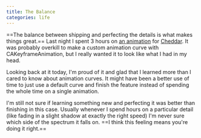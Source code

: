 ```yaml
---
title: The Balance
categories: life
---
```


==The balance between shipping and perfecting the details is what makes things great.== Last night I spent 3 hours on [an animation](http://soff.me/GgZM) for [Cheddar](http://cheddarapp.com). It was probably overkill to make a custom animation curve with CAKeyframeAnimation, but I really wanted it to look like what I had in my head.

Looking back at it today, I'm proud of it and glad that I learned more than I cared to know about animation curves. It might have been a better use of time to just use a default curve and finish the feature instead of spending the whole time on a single animation.

I'm still not sure if learning something new and perfecting it was better than finishing in this case. Usually whenever I spend hours on a particular detail (like fading in a slight shadow at exactly the right speed) I'm never sure which side of the spectrum it falls on. ==I think this feeling means you're doing it right.==
